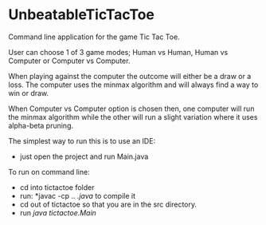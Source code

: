 # UnbeatableTicTacToe

Command line application for the game Tic Tac Toe.

User can choose 1 of 3 game modes; Human vs Human, Human vs Computer
or Computer vs Computer.

When playing against the computer the outcome will either be a draw
or a loss. The computer uses the minmax algorithm and will always
find a way to win or draw.

When Computer vs Computer option is chosen then, one computer
will run the minmax algorithm while the other will run a slight
variation where it uses alpha-beta pruning.


The simplest way to run this is to use an IDE:

- just open the project and run Main.java

To run on command line:

- cd into tictactoe folder
- run: *javac -cp .. *.java* to compile it
- cd out of tictactoe so that you are in the src directory.
- run *java tictactoe.Main*
